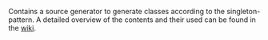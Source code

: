 Contains a source generator to generate classes according to the singleton-pattern. A detailed overview of the contents and their used can be found in the [wiki](https://github.com/Narumikazuchi/Singleton/wiki).